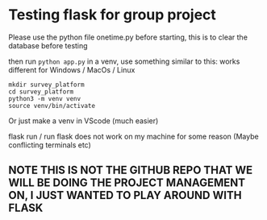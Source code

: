 # Testing flask for group project


Please use the python file onetime.py before starting, this is to clear the database before testing

then run
`python app.py`
in a venv, use something similar to this: works different for Windows / MacOs / Linux
```
mkdir survey_platform
cd survey_platform
python3 -m venv venv
source venv/bin/activate
```

Or just make a venv in VScode (much easier)

flask run / run flask does not work on my machine for some reason (Maybe conflicting terminals etc)

## NOTE THIS IS NOT THE GITHUB REPO THAT WE WILL BE DOING THE PROJECT MANAGEMENT ON, I JUST WANTED TO PLAY AROUND WITH FLASK
